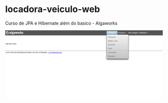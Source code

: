 # locadora-veiculo-web
Curso de JPA e Hibernate além do basico - Algaworks

![HomeCadastros](src/Imagens/HomeCadastros.PNG)
